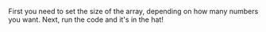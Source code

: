 First you need to set the size of the array, depending on how many numbers you want. 
Next, run the code and it's in the hat!
